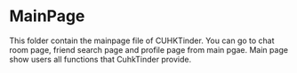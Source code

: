 # MainPage
This folder contain the mainpage file of CUHKTinder. You can go to chat room page, friend search page and profile page from main pgae. Main page show users all functions that
CuhkTinder provide.

